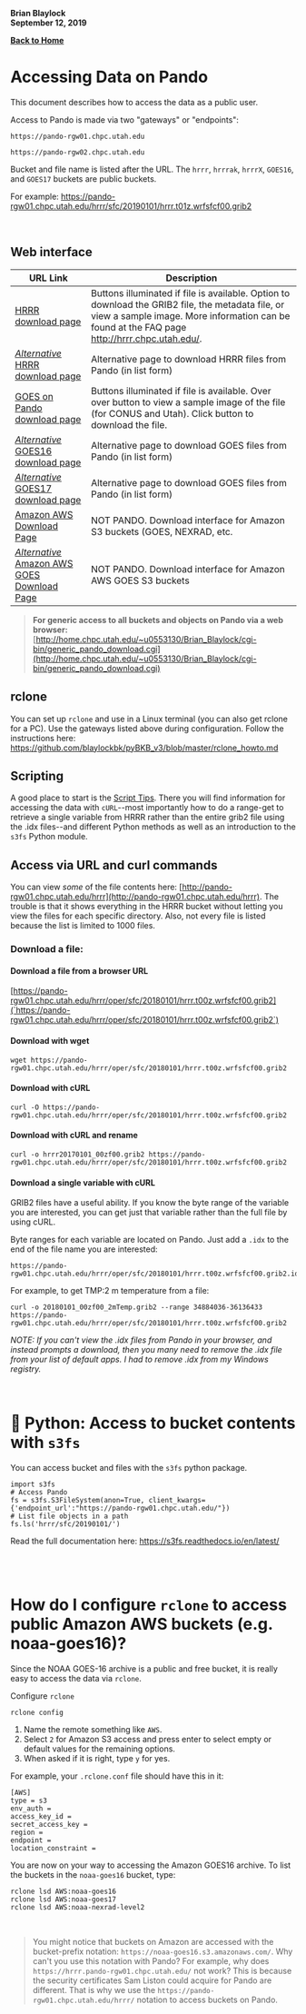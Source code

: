 **Brian Blaylock**  
**September 12, 2019**

[**Back to Home**](../README.md)

# Accessing Data on Pando

This document describes how to access the data as a public user.

Access to Pando is made via two "gateways" or "endpoints":

    https://pando-rgw01.chpc.utah.edu
<!---->
    https://pando-rgw02.chpc.utah.edu

Bucket and file name is listed after the URL. The `hrrr`, `hrrrak`, `hrrrX`, `GOES16`, and `GOES17` buckets are public buckets.

For example: https://pando-rgw01.chpc.utah.edu/hrrr/sfc/20190101/hrrr.t01z.wrfsfcf00.grib2

<br>

## Web interface

|URL Link|Description|
|--|--|
|[HRRR download page](http://home.chpc.utah.edu/~u0553130/Brian_Blaylock/cgi-bin/hrrr_download.cgi)| Buttons illuminated if file is available. Option to download the GRIB2 file, the metadata file, or view a sample image. More information can be found at the FAQ page http://hrrr.chpc.utah.edu/.
|[_Alternative_ HRRR download page](http://home.chpc.utah.edu/~u0553130/Brian_Blaylock/cgi-bin/generic_pando_download.cgi?BUCKET=hrrr)|Alternative page to download HRRR files from Pando (in list form)|
|[GOES on Pando download page](http://home.chpc.utah.edu/~u0553130/Brian_Blaylock/cgi-bin/goes16_pando.cgi)|Buttons illuminated if file is available. Over over button to view a sample image of the file (for CONUS and Utah). Click button to download the file.
|[_Alternative_ GOES16 download page](http://home.chpc.utah.edu/~u0553130/Brian_Blaylock/cgi-bin/generic_pando_download.cgi?BUCKET=GOES16)|Alternative page to download GOES files from Pando (in list form)|
|[_Alternative_ GOES17 download page](http://home.chpc.utah.edu/~u0553130/Brian_Blaylock/cgi-bin/generic_pando_download.cgi?BUCKET=GOES17)|Alternative page to download GOES files from Pando (in list form)|
|[Amazon AWS Download Page](http://home.chpc.utah.edu/~u0553130/Brian_Blaylock/cgi-bin/generic_AWS_download.cgi)|NOT PANDO. Download interface for Amazon S3 buckets (GOES, NEXRAD, etc.|
|[_Alternative_ Amazon AWS GOES Download Page](http://home.chpc.utah.edu/~u0553130/Brian_Blaylock/cgi-bin/goes16_download.cgi)|NOT PANDO. Download interface for Amazon AWS GOES S3 buckets|

> **For generic access to all buckets and objects on Pando via a web browser:**  
[http://home.chpc.utah.edu/~u0553130/Brian_Blaylock/cgi-bin/generic_pando_download.cgi](http://home.chpc.utah.edu/~u0553130/Brian_Blaylock/cgi-bin/generic_pando_download.cgi)

## rclone
You can set up `rclone` and use in a Linux terminal (you can also get rclone for a PC). Use the gateways listed above during configuration. Follow the instructions here: https://github.com/blaylockbk/pyBKB_v3/blob/master/rclone_howto.md

## Scripting
A good place to start is the [Script Tips](http://home.chpc.utah.edu/~u0553130/Brian_Blaylock/hrrr_script_tips.html). There you will find information for accessing the data with `cURL`--most importantly how to do a range-get to retrieve a single variable from HRRR rather than the entire grib2 file using the .idx files--and different Python methods as well as an introduction to the `s3fs` Python module.

## Access via URL and curl commands
You can view _some_ of the file contents here: 
[http://pando-rgw01.chpc.utah.edu/hrrr](http://pando-rgw01.chpc.utah.edu/hrrr).
The trouble is that it shows everything in the HRRR bucket without letting you
view the files for each specific directory. Also, not every file is listed because the list is limited to 1000 files.

### Download a file:
#### Download a file from a browser URL
[https://pando-rgw01.chpc.utah.edu/hrrr/oper/sfc/20180101/hrrr.t00z.wrfsfcf00.grib2](`https://pando-rgw01.chpc.utah.edu/hrrr/oper/sfc/20180101/hrrr.t00z.wrfsfcf00.grib2`)

#### Download with wget  
    wget https://pando-rgw01.chpc.utah.edu/hrrr/oper/sfc/20180101/hrrr.t00z.wrfsfcf00.grib2

#### Download with cURL   
    curl -O https://pando-rgw01.chpc.utah.edu/hrrr/oper/sfc/20180101/hrrr.t00z.wrfsfcf00.grib2

#### Download with cURL and rename  
    curl -o hrrr20170101_00zf00.grib2 https://pando-rgw01.chpc.utah.edu/hrrr/oper/sfc/20180101/hrrr.t00z.wrfsfcf00.grib2

#### Download a single variable with cURL
GRIB2 files have a useful ability. If you know the byte range of the variable you are interested, you can get just that variable rather than the full file by using cURL. 

Byte ranges for each variable are located on Pando. Just add a `.idx` to the end of the file name you are interested:

    https://pando-rgw01.chpc.utah.edu/hrrr/oper/sfc/20180101/hrrr.t00z.wrfsfcf00.grib2.idx

For example, to get TMP:2 m temperature from a file:

    curl -o 20180101_00zf00_2mTemp.grib2 --range 34884036-36136433 https://pando-rgw01.chpc.utah.edu/hrrr/oper/sfc/20180101/hrrr.t00z.wrfsfcf00.grib2

_NOTE: If you can't view the .idx files from Pando in your browser, and instead prompts a download, then you many need to remove the .idx file from your list of default apps. I had to remove .idx from my Windows registry._


<br>

# 🐍 Python: Access to bucket contents with `s3fs`
You can access bucket and files with the `s3fs` python package. 

    import s3fs
    # Access Pando
    fs = s3fs.S3FileSystem(anon=True, client_kwargs={'endpoint_url':"https://pando-rgw01.chpc.utah.edu/"})
    # List file objects in a path
    fs.ls('hrrr/sfc/20190101/')

Read the full documentation here: https://s3fs.readthedocs.io/en/latest/

<br><br>

# How do I configure `rclone` to access public Amazon AWS buckets (e.g. noaa-goes16)?
Since the NOAA GOES-16 archive is a public and free bucket, it is really easy to access the data via `rclone`.

Configure `rclone`

    rclone config

1. Name the remote something like `AWS`. 
2. Select `2` for Amazon S3 access and press enter to select empty or default values for the remaining options.
3. When asked if it is right, type `y` for yes.

For example, your `.rclone.conf` file should have this in it:

    [AWS]
    type = s3
    env_auth =
    access_key_id =
    secret_access_key =
    region =
    endpoint =
    location_constraint =


You are now on your way to accessing the Amazon GOES16 archive. To list the buckets in the `noaa-goes16` bucket, type:

    rclone lsd AWS:noaa-goes16 
    rclone lsd AWS:noaa-goes17
    rclone lsd AWS:noaa-nexrad-level2

<br>

> You might notice that buckets on Amazon are accessed with the bucket-prefix notation: `https://noaa-goes16.s3.amazonaws.com/`. Why can't you use this notation with Pando? For example, why does `https://hrrr.pando-rgw01.chpc.utah.edu/` not work? This is because the security certificates Sam Liston could acquire for Pando are different. That is why we use the `https://pando-rgw01.chpc.utah.edu/hrrr/` notation to access buckets on Pando.

